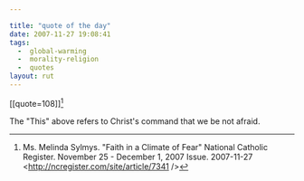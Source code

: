 ```yaml
---

title: "quote of the day"
date: 2007-11-27 19:08:41
tags:
  -  global-warming
  -  morality-religion
  -  quotes
layout: rut
---
```


[[quote=108]][^200711271]

The "This" above refers to Christ's command that we be not afraid. 

[^200711271]: Ms. Melinda Sylmys. "Faith in a Climate of Fear"  National Catholic Register.  November 25 - December 1, 2007 Issue.  2007-11-27 <http://ncregister.com/site/article/7341 />

